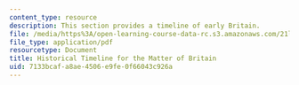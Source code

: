 ```yaml
---
content_type: resource
description: This section provides a timeline of early Britain.
file: /media/https%3A/open-learning-course-data-rc.s3.amazonaws.com/21l-707-arthurian-literature-and-celtic-colonization-spring-2005/7133bcafa8ae4506e9fe0f66043c926a_his_time_mat_bri.pdf
file_type: application/pdf
resourcetype: Document
title: Historical Timeline for the Matter of Britain
uid: 7133bcaf-a8ae-4506-e9fe-0f66043c926a
---
```

